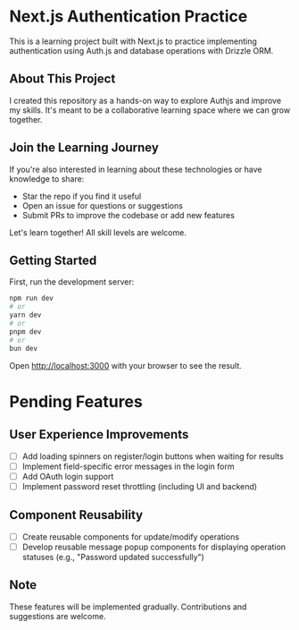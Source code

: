# Next.js Authentication Practice

This is a learning project built with Next.js to practice implementing authentication using Auth.js and database operations with Drizzle ORM.

## About This Project

I created this repository as a hands-on way to explore Authjs and improve my skills. It's meant to be a collaborative learning space where we can grow together.

## Join the Learning Journey

If you're also interested in learning about these technologies or have knowledge to share:

- Star the repo if you find it useful
- Open an issue for questions or suggestions
- Submit PRs to improve the codebase or add new features

Let's learn together! All skill levels are welcome.

## Getting Started

First, run the development server:

```bash
npm run dev
# or
yarn dev
# or
pnpm dev
# or
bun dev
```

Open [http://localhost:3000](http://localhost:3000) with your browser to see the result.

# Pending Features

## User Experience Improvements

- [ ] Add loading spinners on register/login buttons when waiting for results
- [ ] Implement field-specific error messages in the login form
- [ ] Add OAuth login support
- [ ] Implement password reset throttling (including UI and backend)

## Component Reusability

- [ ] Create reusable components for update/modify operations
- [ ] Develop reusable message popup components for displaying operation statuses (e.g., "Password updated successfully")

## Note

These features will be implemented gradually. Contributions and suggestions are welcome.
